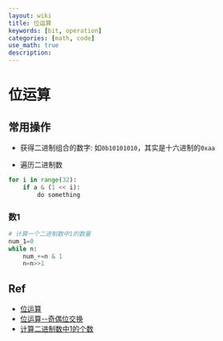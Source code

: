 ```yaml
---
layout: wiki
title: 位运算
keywords: [bit, operation]
categories: [math, code]
use_math: true
description: 
---
```


# 位运算

## 常用操作

- 获得二进制组合的数字: 如`0b10101010`，其实是十六进制的`0xaa`

- 遍历二进制数

```python
for i in range(32):
    if a & (1 << i):
        do something
```


### 数1

```python
# 计算一个二进制数中1的数量
num_1=0
while n:
    num_+=n & 1
    n=n>>1
```



## Ref

- [位运算](https://www.cnblogs.com/Neeo/articles/10536202.html#%E6%8C%89%E4%BD%8D%E4%B8%8E-)
- [位运算--奇偶位交换](https://blog.csdn.net/weixin_46422390/article/details/106266981)
- [计算二进制数中1的个数](https://www.cnblogs.com/graphics/archive/2010/06/21/1752421.html)


